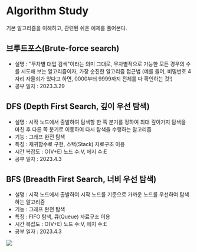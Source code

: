 # Algorithm Study


기본 알고리즘을 이해하고, 관련된 쉬운 예제를 풀어본다.



## 브루트포스(Brute-force search)
- 설명 :  "무차별 대입 검색"이라는 의미 그대로, 무차별적으로 가능한 모든 경우의 수를 시도해 보는 알고리즘이자, 가장 순진한 알고리즘 접근법 (예를 들어, 비밀번호 4자리 자물쇠가 있다고 하면, 0000부터 9999까지 전체를 다 확인하는 것!)
- 공부 일자 : 2023.3.29

## DFS (Depth First Search, 깊이 우선 탐색)
- 설명 : 시작 노드에서 출발하여 탐색할 한 쪽 분기를 정하여 최대 깊이가지 탐색을 마친 후 다른 쪽 분기로 이동하여 다시 탐색을 수행하는 알고리즘
- 기능 : 그래프 완전 탐색
- 특징 : 재귀함수로 구현, 스택(Stack) 자료구조 이용
- 시간 복잡도 : O(V+E) 노드 수:V, 에지 수:E
- 공부 일자 : 2023.4.3

## BFS (Breadth First Search, 너비 우선 탐색)
- 설명 : 시작 노드에서 출발하여 시작 노드를 기준으로 가까운 노드를 우선하여 탐색하는 알고리즘
- 기능 : 그래프 완전 탐색
- 특징 : FIFO 탐색, 큐(Queue) 자료구조 이용
- 시간 복잡도 : O(V+E) 노드 수:V, 에지 수:E
- 공부 일자 : 2023.4.3

![](https://images.velog.io/images/513sojin/post/fac1b4e5-c8c5-4d05-9e98-0bb3fb0534e7/bfs.png)
